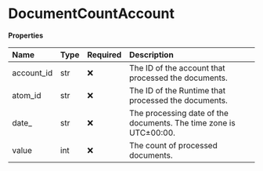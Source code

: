 # DocumentCountAccount

**Properties**

| Name       | Type | Required | Description                                                       |
| :--------- | :--- | :------- | :---------------------------------------------------------------- |
| account_id | str  | ❌       | The ID of the account that processed the documents.               |
| atom_id    | str  | ❌       | The ID of the Runtime that processed the documents.               |
| date\_     | str  | ❌       | The processing date of the documents. The time zone is UTC±00:00. |
| value      | int  | ❌       | The count of processed documents.                                 |

